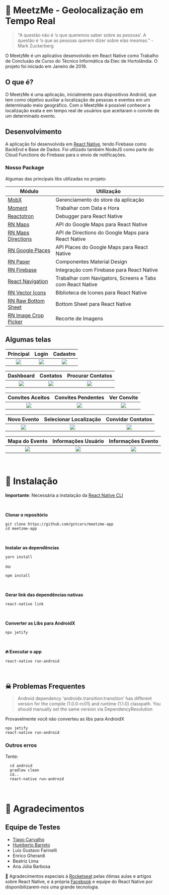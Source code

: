 # 📱 MeetzMe - Geolocalização em Tempo Real

>"A questão não é ‘o que queremos saber sobre as pessoas’. A questão é ‘o que as pessoas querem dizer sobre elas mesmas." - Mark Zuckerberg

O MeetzMe é um aplicativo desenvolvido em React Native como Trabalho de Conclusão de Curso do Técnico Informática da Etec de Hortolândia. O projeto foi iniciado em Janeiro de 2019.

## O que é?

O MeetzMe é uma aplicação, inicialmente para dispositivos Android, que tem como objetivo auxiliar a localização de pessoas e eventos em um determinado meio geográfico. Com o MeetzMe é possível conhecer a localização exata e em tempo real de usuários que aceitaram o convite de um determinado evento.

## Desenvolvimento

A aplicação foi desenvolvida em [React Native](https://facebook.github.io/react-native/), tendo Firebase como BackEnd e Base de Dados. Foi utlizado também NodeJS como parte do Cloud Functions do Firebase para o envio de notificações.

### Nosso Package
Algumas das principais libs utilizadas no projeto:

| Módulo | Utilização |
| ------------- | ------------- |
| [MobX](https://github.com/mobxjs/mobx) | Gerenciamento do store da aplicação  |
| [Moment](https://github.com/moment/moment) | Trabalhar com Data e Hora  |
| [Reactotron](https://github.com/infinitered/reactotron) | Debugger para React Native  |
| [RN Maps](https://github.com/react-native-community/react-native-maps)  | API do Google Maps para React Native  |
| [RN Maps Directions](https://github.com/bramus/react-native-maps-directions) | API de Directions do Google Maps para React Native  |
| [RN Google Places](https://github.com/tolu360/react-native-google-places) | API Places do Google Maps para React Native  |
| [RN Paper](https://github.com/callstack/react-native-paper) | Componentes Material Design  |
| [RN Firebase](https://github.com/invertase/react-native-firebase) | Integração com Firebase para React Native  |
| [React Navigation](https://github.com/react-navigation/react-navigation) | Trabalhar com Navigators, Screens e Tabs com React Native  |
| [RN Vector Icons](https://github.com/oblador/react-native-vector-icons) | Biblioteca de Icones para React Native  |
| [RN Raw Bottom Sheet](https://github.com/gstcarv/react-native-raw-bottom-sheet) | Bottom Sheet para React Native  |
| [RN Image Crop Picker](https://github.com/ivpusic/react-native-image-crop-picker) | Recorte de Imagens  |


## Algumas telas


| Principal | Login | Cadastro |
| :---:          |     :---:      |     :---:  |
| ![](app-images/principal.png)   | ![](app-images/login.png)     | ![](app-images/cadastro.png)    |


| Dashboard | Contatos | Procurar Contatos |
| :---:          |     :---:      |     :---:  |
| ![](app-images/dashboard.png)   | ![](app-images/contatos.png)     | ![](app-images/encontrar_contatos.png)    |


| Convites Aceitos | Convites Pendentes | Ver Convite |
| :---:          |     :---:      |     :---:  |
| ![](app-images/convites_aceitos.png)   | ![](app-images/convites_pendentes.png)     | ![](app-images/ver_convite.png)    |


| Novo Evento | Selecionar Localização | Convidar Contatos |
| :---:          |     :---:      |     :---:  |
| ![](app-images/novo_evento.png)   | ![](app-images/localizacao_evento.png)     | ![](app-images/convidar_contatos.png)    |


| Mapa do Evento | Informações Usuário | Informações Evento |
| :---:          |     :---:      |     :---:  |
| ![](app-images/mapa_evento.png)   | ![](app-images/info_rota.png)     | ![](app-images/info_evento.png)    |


 <br />

# 🚀 Instalação

__Importante__: Necessária a instalação da [React Native CLI](https://facebook.github.io/react-native/docs/getting-started)

<br />

__Clonar o repositório__

```
git clone https://github.com/gstcarv/meetzme-app
cd meetzme-app
```

<br />

__Instalar as dependências__

```
yarn install
```
ou

```
npm install
```

<br />

__Gerar link das dependências nativas__

```
react-native link
```
<br />

__Converter as Libs para AndroidX__

```
npx jetify
```

<br />

__🔥 Executar o app__

```
react-native run-android
```

<br />

## ☠ Problemas Frequentes

> Android dependency 'androidx.transition:transition' has different version for the compile (1.0.0-rc01) and runtime (1.1.0) classpath. You should manually set the same version via DependencyResolution

Provavelmente você não converteu as libs para AndroidX

```
npx jetify
react-native run-android
```

### Outros erros

Tente:
```
  cd android
  gradlew clean
  cd..
  react-native run-android
```

<br />

# 🎉 Agradecimentos

## Equipe de Testes
- [Tiago Carvalho](https://github.com/tiagocsilva)
- [Humberto Barreto](https://www.linkedin.com/in/humberto-barreto-42204116a/)
- Luis Gustavo Farinelli
- Enrico Gherardi
- Beatriz Lima
- Ana Júlia Barbosa


🌟 Agradecimentos especiais à [Rocketseat](https://github.com/Rocketseat) pelas ótimas aulas e artigos sobre React Native, e à própria [Facebook](https://github.com/facebook) e equipe do React Native por disponibilizarem-nos uma grande tecnologia.